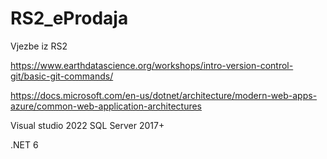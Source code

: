 # RS2_eProdaja
Vjezbe iz RS2 

https://www.earthdatascience.org/workshops/intro-version-control-git/basic-git-commands/

https://docs.microsoft.com/en-us/dotnet/architecture/modern-web-apps-azure/common-web-application-architectures


Visual studio 2022
SQL Server 2017+

.NET 6
